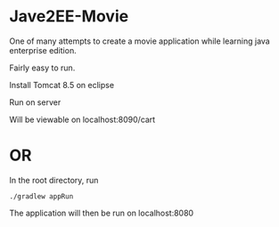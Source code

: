 # Jave2EE-Movie

One of many attempts to create a movie application while learning java enterprise edition.

Fairly easy to run.

Install Tomcat 8.5 on eclipse

Run on server

Will be viewable on localhost:8090/cart

# OR

In the root directory, run

```
./gradlew appRun
```

The application will then be run on localhost:8080

